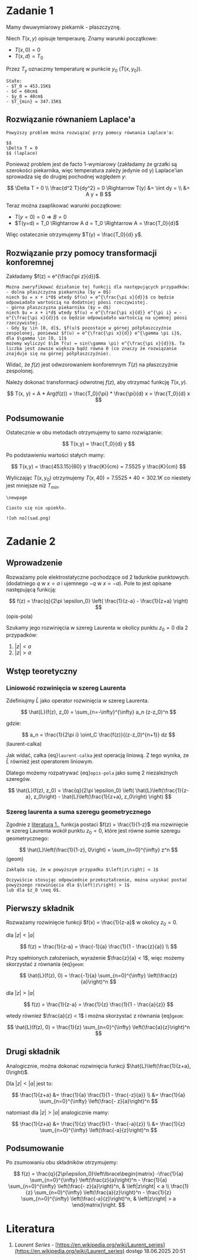 # Zadanie 1

Mamy dwuwymiarowy piekarnik - płaszczyznę.

Niech $T(x,y)$ opisuje temperaurę.
Znamy warunki początkowe:
- $T(x, 0) = 0$
- $T(x, d) = T_0$

Przez $T_y$ oznaczmy temperaturę w punkcie $y_0$ ($T(x, y_0)$).

```{note}
Stałe:
- $T_0 = 453.15K$
- $d = 60cm$
- $y_0 = 40cm$
- $T_{min} = 347.15K$
```

## Rozwiązanie równaniem Laplace'a

```{admonition} Równanie Laplace'a
Powyższy problem można rozwiązać przy pomocy równania Laplace'a:

$$
\Delta T = 0
$$ (laplace)
```

Ponieważ problem jest de facto 1-wymiarowy (zakładamy że grzałki są szerokości piekarnika, więc temperatura zależy jedynie od y)
Laplace'ian sprowadza się do drugiej pochodnej względem $y$:

$$
\Delta T = 0 \\
\frac{d^2 T}{dy^2} = 0 \Rightarrow T(y) &= \iint dy = \\
&= A y + B
$$

Teraz można zaaplikować warunki początkowe:
- $T(y=0) = 0 \Rightarrow B = 0$
- $T(y=d) = T_0 \Rightarrow A d = T_0 \Rightarrow A = \frac{T_0}{d}$

Więc ostatecznie otrzymujemy $T(y) = \frac{T_0}{d} y$.

## Rozwiązanie przy pomocy transformacji konforemnej

Zakładamy $f(z) = e^{\frac{\pi z}{d}}$.

```{tip}
Można zweryfikować działanie tej funkcji dla następujących przypadków:
- dolna płaszczyzna piekarnika ($y = 0$)
niech $u = x + i*0$ wtedy $f(u) = e^{\frac{\pi x}{d}}$ co będzie odpowiadało wartością na dodatniej póosi rzeczywistej.
- górna płaszczyzna piekarnika ($y = d$)
niech $u = x + i*d$ wtedy $f(u) = e^{\frac{\pi x}{d}} e^{\pi i} = -e^{\frac{\pi x}{d}}$ co będzie odpowiadało wartością na ujemnej póosi rzeczywistej.
- Gdy $y \in [0, d]$, $f(u)$ pozostaje w górnej półpłaszczyźnie zespolonej, ponieważ $f(u) = e^{\frac{\pi x}{d}} e^{\gamma \pi i}$, dla $\gamma \in [0, 1]$
możemy wyliczyć $\Im f(u) = sin(\gamma \pi) e^{\frac{\pi x}{d}}$. Ta liczba jest zawsze większa bądź równa 0 (co znaczy że rozwiązanie znajduje się na górnej półpłaszczyźnie).
```

Widać, że $f(z)$ jest odwzorowaniem konforemnym $T(z)$ na płaszczyźnie zespolonej.

Należy dokonać transformacji odwrotnej $f(z)$, aby otrzymać funkcję $T(x,y)$.

$$
T(x, y) = A * Arg(f(z)) = \frac{T_0}{\pi} * \frac{\pi}{d} x = \frac{T_0}{d} x
$$

## Podsumowanie

Ostatecznie w obu metodach otrzymujemy to samo rozwiązanie:

$$
T(x,y) = \frac{T_0}{d} y
$$

Po podstawieniu wartości stałych mamy:

$$
T(x,y) = \frac{453.15}{60} y \frac{K}{cm} = 7.5525 y \frac{K}{cm}
$$

Wyliczając $T(x, y_0)$ otrzymujemy $T(x, 40) = 7.5525 * 40 = 302.1 K$ co niestety jest mniejsze niż $T_{min}$.

```{raw} latex
\newpage
```

```{admonition} Wniosek
Ciasto się nie upiekło.

![oh no](sad.png)
```

# Zadanie 2

## Wprowadzenie

Rozważamy pole elektrostatyczne pochodzące od 2 ładunków punktowych.
(dodatniego $q$ w $x=a$ i ujemnego $-q$ w $x=-a$). Pole to jest opisane następującą funkcją:

$$
f(z) = \frac{q}{2\pi \epsilon_0} \left( \frac{1}{z-a} - \frac{1}{z+a} \right)
$$ (opis-pola)

Szukamy jego rozwinięcia w szereg Laurenta w okolicy punktu $z_0=0$
dla 2 przypadków:

1. $\left|z\right| < a$
2. $\left|z\right| > a$

## Wstęp teoretyczny

### Liniowość rozwinięcia w szereg Laurenta

Zdefiniujmy $\hat{L}$ jako operator rozwinięcia w szereg Laurenta.

$$
\hat{L}(f(z), z_0) = \sum_{n=-\infty}^{\infty} a_n (z-z_0)^n
$$

gdzie:

$$
a_n = \frac{1}{2\pi i} \oint_C \frac{f(z)}{(z-z_0)^{n+1}} dz
$$ (laurent-calka)

Jak widać, całka {eq}`laurent-calka` jest operacją liniową.
Z tego wynika, ze $\hat{L}$ również jest operatorem liniowym.

Dlatego możemy rozpatrywać {eq}`opis-pola` jako sumę 2 niezależnych szeregów.

$$
\hat{L}(f(z), z_0) = \frac{q}{2\pi \epsilon_0} \left( \hat{L}\left(\frac{1}{z-a}, z_0\right) - \hat{L}\left(\frac{1}{z+a}, z_0\right) \right)
$$

### Szereg laurenta a suma szeregu geometrycznego

Zgodnie z [literaturą 1.](#literatura), funkcja postaci $f(z) = \frac{1}{1-z}$ ma rozwinięcie w szereg Laurenta wokół punktu $z_0 = 0$, które jest równe sumie szeregu geometrycznego:

$$
\hat{L}\left(\frac{1}{1-z}, 0\right) = \sum_{n=0}^{\infty} z^n
$$ (geom)

```{important}
Zakłąda się, że w powyższym przypadku $\left|z\right| < 1$
```

```{tip}
Oczywiście stosując odpowiednie przekształcenie, można uzyskać postać powyższego rozwinięcia dla $\left|z\right| > 1$
lub dla $z_0 \neq 0$.
```

## Pierwszy składnik

Rozważamy rozwinięcie funkcji $f(x) = \frac{1}{z-a}$ w okolicy $z_0 = 0$.

dla $\left|z\right| < \left|a\right|$

$$
f(z) = \frac{1}{z-a} = \frac{-1}{a} \frac{1}{1 - \frac{z}{a}} \\
$$

Przy spełnionych założeniach, wyrażenie $\frac{z}{a} < 1$, więc możemy skorzystać z równania {eq}`geom`:

$$
\hat{L}(f(z), 0) = \frac{-1}{a} \sum_{n=0}^{\infty} \left(\frac{z}{a}\right)^n
$$

dla $\left|z\right| > \left|a\right|$

$$
f(z) = \frac{1}{z-a} = \frac{1}{z} \frac{1}{1 - \frac{a}{z}}
$$

wtedy również $\frac{a}{z} < 1$ i można skorzystać z równania {eq}`geom`:

$$
\hat{L}(f(z), 0) = \frac{1}{z} \sum_{n=0}^{\infty} \left(\frac{a}{z}\right)^n
$$

## Drugi składnik

Analogicznie, można dokonać rozwinięcia funkcji $\hat{L}\left(\frac{1}{z+a}, 0\right)$.

Dla $\left|z\right| < \left|a\right|$ jest to:

$$
\frac{1}{z+a} &= \frac{1}{a} \frac{1}{1 - \frac{-z}{a}} \\
&= \frac{1}{a} \sum_{n=0}^{\infty} \left(\frac{- z}{a}\right)^n
$$

natomiast dla $\left|z\right| > \left|a\right|$ analogicznie mamy:

$$
\frac{1}{z+a} &= \frac{1}{z} \frac{1}{1 - \frac{-a}{z}} \\
&= \frac{1}{z} \sum_{n=0}^{\infty} \left(\frac{-a}{z}\right)^n
$$

## Podsumowanie

Po zsumowaniu obu składników otrzymujemy:

$$
f(z) = \frac{q}{2\pi\epsilon_0}\left\lbrace\begin{matrix}
-\frac{1}{a} \sum_{n=0}^{\infty} \left(\frac{z}{a}\right)^n - \frac{1}{a} \sum_{n=0}^{\infty} \left(\frac{- z}{a}\right)^n, & \left|z\right| < a \\
\frac{1}{z} \sum_{n=0}^{\infty} \left(\frac{a}{z}\right)^n - \frac{1}{z} \sum_{n=0}^{\infty} \left(\frac{-a}{z}\right)^n, & \left|z\right| > a
\end{matrix}\right.
$$

# Literatura

1. _Laurent Series_ - [https://en.wikipedia.org/wiki/Laurent_series](https://en.wikipedia.org/wiki/Laurent_series) dostęp 18.06.2025 20:51
